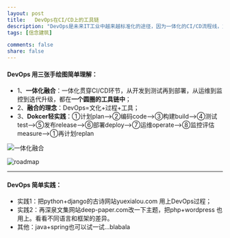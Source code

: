 ```yaml
---
layout: post
title:   DevOps在CI/CD上的工具链
description: "DevOps是未来IT工业中越来越标准化的途径，因为一体化的CI/CD流程线，意味这更高效的开发方式，更低成本更省力的运维方式。"
tags: [信念建筑]

comments: false
share: false
---
```



#### DevOps 用三张手绘图简单理解：

* 1、**一体化融合**：一体化贯穿CI/CD环节，从开发到测试再到部署，从运维到监控到迭代升级，都在**一个圆圈的工具链中**；
* 2、**融合的理念**：DevOps=文化+过程+工具；
* 3、**Dokcer轻实践**：➀计划plan-->➁编码code-->➂构建build-->➃测试test-->➄发布release-->➅部署deploy-->➆运维operate-->➇监控评估measure-->➀再计划replan

 ![一体化融合](https://ws4.sinaimg.cn/large/006tKfTcgy1fpb1b59i31j31400u0n0t.jpg)
 
![roadmap
](https://ws2.sinaimg.cn/large/006tKfTcgy1fpb23h8m9pj31400u00v6.jpg)

--------------

#### DevOps  简单实践：

* 实践1：把python+django的古诗网站yuexialou.com 用上DevOps过程；
* 实践2：再深泉文集网站deep-paper.com改一下主题，把php+wordpress 也用上。看看不同语言和框架的差异。
* 其他：java+spring也可以试一试...blabala

